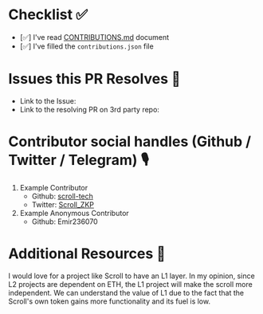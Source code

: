 # Checklist ✅
- [✅] I've read [CONTRIBUTIONS.md](https://github.com/scroll-tech/contribute-to-scroll/blob/main/CONTRIBUTIONS.md) document
- [✅] I've filled the `contributions.json` file

# Issues this PR Resolves 🚀
- Link to the Issue:
- Link to the resolving PR on 3rd party repo:

# Contributor social handles (Github / Twitter / Telegram) 🎙️
1. Example Contributor
   - Github: [scroll-tech](https://github.com/Emir236070)
   - Twitter: [Scroll_ZKP](https://twitter.com/Kadir21201371)
2. Example Anonymous Contributor
   - Github: Emir236070

# Additional Resources 🔗
I would love for a project like Scroll to have an L1 layer. In my opinion, since L2 projects are dependent on ETH, the L1 project will make the scroll more independent. We can understand the value of L1 due to the fact that the Scroll's own token gains more functionality and its fuel is low.
